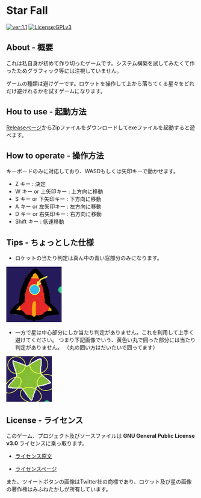 # Star Fall

[![ver:1.1](https://img.shields.io/badge/ver-1.1-8181F7.svg)](https://github.com/mtytheone/StarFall/releases/tag/v1.0)
[![License:GPLv3](https://img.shields.io/badge/License-GPLv3-04B431.svg)](https://choosealicense.com/licenses/gpl-3.0/)

## About - 概要
これは私自身が初めて作り切ったゲームです。システム構築を試してみたくて作ったためグラフィック等には注視していません。

ゲームの種類は避けゲーです。ロケットを操作して上から落ちてくる星々をどれだけ避けれるかを試すゲームになります。

## Hou to use - 起動方法
[Releaseページ](https://github.com/mtytheone/StarFall/releases/)からZipファイルをダウンロードしてexeファイルを起動すると遊べます。

## How to operate - 操作方法
キーボードのみに対応しており、WASDもしくは矢印キーで動かせます。
- Z キー : 決定
- W キー or 上矢印キー : 上方向に移動
- S キー or 下矢印キー : 下方向に移動
- A キー or 左矢印キー : 左方向に移動
- D キー or 右矢印キー : 右方向に移動
- Shift キー : 低速移動

## Tips - ちょっとした仕様
- ロケットの当たり判定は真ん中の青い窓部分のみになります。

![Rocket](./Rocket.png)

- 一方で星は中心部分にしか当たり判定がありません。これを利用して上手く避けてください。
つまり下記画像でいう、黄色い丸で囲った部分には当たり判定がありません。
（丸の囲い方はだいたいで囲ってます）

![Star](./Star.png)

## License - ライセンス
このゲーム、プロジェクト及びソースファイルは **GNU General Public License v3.0** ライセンスに乗っ取ります。

- [ライセンス原文](https://github.com/mtytheone/StarFall/blob/master/LICENSE.md)

- [ライセンスページ](https://choosealicense.com/licenses/gpl-3.0/)

また、ツイートボタンの画像はTwitter社の商標であり、ロケット及び星の画像の著作権はみふねたかしが所有しています。